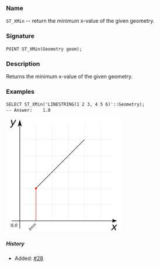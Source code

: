 ### Name
`ST_XMin` -- return the minimum x-value of the given geometry.

### Signature

```mysql
POINT ST_XMin(Geometry geom);
```

### Description

Returns the minimum x-value of the given geometry.

### Examples

```mysql
SELECT ST_XMin('LINESTRING(1 2 3, 4 5 6)'::Geometry);
-- Answer:    1.0
```

![warning](images/illustations/properties/ST_XMin.png)

##### History

* Added: [#28](https://github.com/irstv/H2GIS/pull/28)

